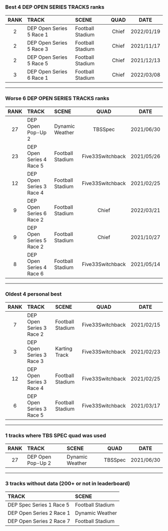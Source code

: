 ### Best 4 DEP OPEN SERIES TRACKS ranks
|RANK|TRACK|SCENE|QUAD|DATE|
|:---:|:---|:---|:---:|:---:|
|2|DEP Open Series 5 Race 1|Football Stadium|Chief|2022/01/19|
|2|DEP Open Series 5 Race 3|Football Stadium|Chief|2021/11/17|
|2|DEP Open Series 5 Race 5|Football Stadium|Chief|2021/12/13|
|3|DEP Open Series 6 Race 1|Football Stadium|Chief|2022/03/08|
---
### Worse 6 DEP OPEN SERIES TRACKS ranks
|RANK|TRACK|SCENE|QUAD|DATE|
|:---:|:---|:---|:---:|:---:|
|27|DEP Open Pop-Up 2|Dynamic Weather|TBSSpec|2021/06/30|
|23|DEP Open Series 4 Race 5|Football Stadium|Five33Switchback|2021/05/26|
|12|DEP Open Series 3 Race 4|Football Stadium|Five33Switchback|2021/02/25|
|9|DEP Open Series 6 Race 2|Football Stadium|Chief|2022/03/21|
|9|DEP Open Series 5 Race 2|Football Stadium|Chief|2021/10/27|
|8|DEP Open Series 4 Race 6|Football Stadium|Five33Switchback|2021/05/14|
---
### Oldest 4 personal best
|RANK|TRACK|SCENE|QUAD|DATE|
|:---:|:---|:---|:---:|:---:|
|7|DEP Open Series 3 Race 2|Football Stadium|Five33Switchback|2021/02/15|
|3|DEP Open Series 3 Race 3|Karting Track|Five33Switchback|2021/02/23|
|12|DEP Open Series 3 Race 4|Football Stadium|Five33Switchback|2021/02/25|
|6|DEP Open Series 3 Race 5|Football Stadium|Five33Switchback|2021/03/17|
---
### 1 tracks where TBS SPEC quad was used
|RANK|TRACK|SCENE|QUAD|DATE|
|:---:|:---|:---|:---:|:---:|
|27|DEP Open Pop-Up 2|Dynamic Weather|TBSSpec|2021/06/30|
---
### 3 tracks without data (200+ or not in leaderboard)
|TRACK|SCENE|
|:---|:---|
|DEP Spec Series 1 Race 5|Football Stadium|
|DEP Open Series 2 Race 1|Dynamic Weather|
|DEP Open Series 2 Race 7|Football Stadium|
